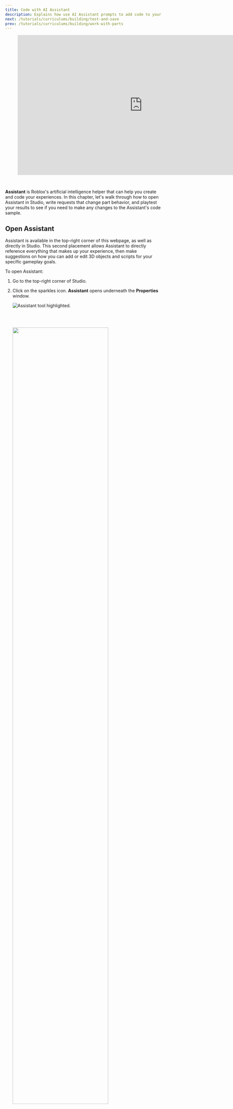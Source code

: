 ```yaml
---
title: Code with AI Assistant
description: Explains how use AI Assistant prompts to add code to your obby.
next: /tutorials/curriculums/building/test-and-save
prev: /tutorials/curriculums/building/work-with-parts
---
```


<figure>
<iframe width="800" height="450" src="https://www.youtube-nocookie.com/embed/PqB6DC_kxHM" title="YouTube video player" frameborder="0" allow="accelerometer; clipboard-write; encrypted-media; gyroscope; picture-in-picture" allowfullscreen></iframe>
</figure><br />

**Assistant** is Roblox's artificial intelligence helper that can help you create and code your experiences. In this chapter, let's walk through how to open Assistant in Studio, write requests that change part behavior, and playtest your results to see if you need to make any changes to the Assistant's code sample.

## Open Assistant

Assistant is available in the top-right corner of this webpage, as well as directly in Studio. This second placement allows Assistant to directly reference everything that makes up your experience, then make suggestions on how you can add or edit 3D objects and scripts for your specific gameplay goals.

To open Assistant:

1. Go to the top-right corner of Studio.
1. Click on the sparkles icon. **Assistant** opens underneath the **Properties** window.

   <img src="../../../assets/education/general/Assistant-Tool.png" alt="Assistant tool highlighted." />

   <br> </br>

   <img src="../../../assets/tutorials/building-lesson/open-2.png" alt="" width="80%" />

## Create prompt

Now that Assistant is open in Studio, it can reference all of your platforms and add scripts to change their behavior, such as:

- Turning a different color every time a player touches the part.
- Moving upward, waiting for 3 seconds, then moving back to its previous position.
- Reducing the player's health the longer they stay on the part.

To demonstrate how this process works, this section of the tutorial shows you how to work with Assistant to make your first platform sparkle whenever a player jumps onto it.

To create a prompt for this behavior:

1. <Chip label="OPTIONAL" size="small" variant="outlined" /> Rename your first platform so that Assistant knows which part to create a script for.
   1. In the viewport, select your first platform.
   1. In the **Explorer** window, right-click the active object, then select Rename from the contextual menu.
   1. Type `GlitterPart`, then press **Enter**.
1. In the **Assistant** window, navigate to the **Enter request here** input, then type the following: `Add a new script that creates yellow sparkles while GlitterPart is touched`.

   <Alert severity="warning">
   You can use a different color, but using different words might change the results.
   </Alert>

   <img src="../../../assets/tutorials/building-lesson/createPrompt-2.png" alt="" width="40%" />

1. Press **Enter**. Assistant starts generating a code sample, then a window displays with a suggested code sample that's similar to the following:

   ``` lua
   local part = script.Parent
   local sparkles = nil
   local touchCount = 0

   local function createSparkles()
       if not sparkles then
           sparkles = Instance.new("Sparkles")
           sparkles.Color = Color3.new(1, 1, 0) -- Yellow
           sparkles.Parent = part
       end
   end

   local function removeSparkles()
       if sparkles then
           sparkles:Destroy()
           sparkles = nil
       end
   end

   part.Touched:Connect(function(hit)
       touchCount = touchCount + 1
       createSparkles()
   end)

   part.TouchEnded:Connect(function(hit)
       touchCount = touchCount - 1
       if touchCount <= 0 then
           removeSparkles()
           touchCount = 0
       end
   end)
   ```

   <Alert severity="info">
   Assistant is constantly learning, so it might not always produce the same results for the exact same request.
   </Alert>

1. Click **Accept**. As you learn more about coding with Luau, it will be easier to review Assistant's code samples to make sure they work for your use cases.

There is more than one right way to make any particular request, but every word counts. For example, the following chart shows how even slightly different word choices to the original prompt can produce different results.

     <table>
     <thead>
       <tr>
         <th>**Request Variationn**</th>
         <th>**Possible Results**</th>
       </tr>
     </thead>
     <tbody>
       <tr>
         <td>`Create yellow sparkles while GlitterPart is touched.`</td>
         <td>Assistant might show you the code, but not make a new script. It might also add the code to a random existing script.</td>
       </tr>
       <tr>
         <td>`Make purple sparkles when the part named GlitterPart is stepped on.`</td>
         <td>Assistant might make sparkles before GlitterPart is stepped on, or make only a few sparkles.</td>
       </tr>
       <tr>
         <td>`Make GlitterPart sparkle`</td>
         <td>Instead of adding a script, Assistant will just add a particle emitter (the object which makes sparkles) to GlitterPart. Which can be good if you want it to sparkle at all times.</td>
       </tr>
     </tbody>
     </table>

The fewer details you provide, the more unpredictable the results. For example, possible results for the prompt Make parts sparkle when you touch them may include:

- The resultant script not working at all.
- Only a single random part working.
- Parts sparkling before they are touched.

If you make a request and do not get the results you want, rephrase the request and try again.

<Alert severity="info">
Accidentally accept a suggestion that you didn't want? You can undo the change using one of the following methods:

- For non-script changes, press <kbd>Ctrl</kbd><kbd>Z</kbd> or <kbd>⌘</kbd><kbd>Z</kbd>, depending on your computer.
- If Assistant made a script, click on the script's name in the Explorer window, then press <kbd>Delete</kbd>.
</Alert>

## Playtest results

Although Assistant is constantly learning and getting better, it sometimes produces results that are different than you intended. You must always check the results of its suggestions to make sure they work as intended.

To playtest Assistant's results:

1. In the top-left corner of Studio, keep the default **Test** playtest option, then click the **Play** button. Studio enters playtest mode.

   <img src="../../../assets/education/general/play-button.png" width="30%" />

1. In the experience, jump onto the first platform. If the code sample works correctly, yellow sparkles appear when your character touches the part.
1. When you're done verifying the results, return to the top-left corner of Studio, then click the **Stop** button. Studio exits playtest mode.

   <img src="../../../assets/education/general/stop-button.png" width="30%" />

1. <Chip label="OPTIONAL" size="small" variant="outlined" /> Return to the Assistant window, then press the thumbs up or thumbs down icon to let Assistant know if the code sample worked as you intended.

Now that you know how to code with Assistant, try creating your own prompts to change how parts behave in your obby. When you're happy with your creation, move onto the next section of the tutorial to test and save your work to Roblox.
